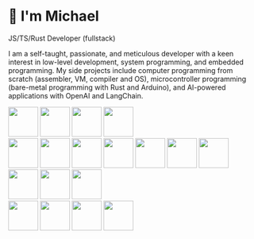 # 👋 I'm Michael 
JS/TS/Rust Developer (fullstack)

I am a self-taught, passionate, and meticulous developer with a keen interest in low-level development, system programming, and embedded programming. My side projects include computer programming from scratch (assembler, VM, compiler and OS), microcontroller programming (bare-metal programming with Rust and Arduino), and AI-powered applications with OpenAI and LangChain.

<div>
  <img src="https://cdn.jsdelivr.net/gh/devicons/devicon@latest/icons/javascript/javascript-original.svg" width="60px" height="60px" />
  <img src="https://cdn.jsdelivr.net/gh/devicons/devicon@latest/icons/typescript/typescript-original.svg" width="60px" height="60px" />
  <img src="https://cdn.jsdelivr.net/gh/devicons/devicon@latest/icons/rust/rust-original.svg" width="60px" height="60px" />
 <img src="https://cdn.jsdelivr.net/gh/devicons/devicon@latest/icons/python/python-original.svg" width="60px" height="60px" />
</div>
<div>
 <img src="https://cdn.jsdelivr.net/gh/devicons/devicon@latest/icons/nodejs/nodejs-original-wordmark.svg" width="60px" height="60px" />
 <img src="https://cdn.jsdelivr.net/gh/devicons/devicon@latest/icons/bun/bun-original.svg" width="60px" height="60px" />
 <img src="https://cdn.jsdelivr.net/gh/devicons/devicon@latest/icons/vuejs/vuejs-original.svg" width="60px" height="60px" />
 <img src="https://cdn.jsdelivr.net/gh/devicons/devicon@latest/icons/react/react-original.svg" width="60px" height="60px" />
 <img src="https://cdn.jsdelivr.net/gh/devicons/devicon@latest/icons/postgresql/postgresql-original.svg" width="60px" height="60px" />
 <img src="https://cdn.jsdelivr.net/gh/devicons/devicon@latest/icons/mongodb/mongodb-original.svg" width="60px" height="60px" />
 <img src="https://cdn.jsdelivr.net/gh/devicons/devicon@latest/icons/googlecloud/googlecloud-original.svg" width="60px" height="60px" />
 <img src="https://cdn.jsdelivr.net/gh/devicons/devicon@latest/icons/cloudflareworkers/cloudflareworkers-original.svg" width="60px" height="60px" />
 <img src="https://cdn.jsdelivr.net/gh/devicons/devicon@latest/icons/supabase/supabase-original.svg" width="60px" height="60px" />
  <img src="https://cdn.jsdelivr.net/gh/devicons/devicon@latest/icons/wasm/wasm-original.svg" width="60px" height="60px" />
</div>
<div>
 <img src="https://cdn.jsdelivr.net/gh/devicons/devicon@latest/icons/linux/linux-original.svg" width="60px" height="60px" />
 <img src="https://cdn.jsdelivr.net/gh/devicons/devicon@latest/icons/git/git-original.svg" width="60px" height="60px" />
 <img src="https://cdn.jsdelivr.net/gh/devicons/devicon@latest/icons/github/github-original.svg" width="60px" height="60px" />
 <img src="https://cdn.jsdelivr.net/gh/devicons/devicon@latest/icons/vscode/vscode-original.svg" width="60px" height="60px" />
</div>

